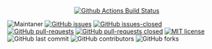 <p align="center">
  <a href="https://github.com/thanujtk/spring5.teach/actions?query=workflow=master_ci+branch=master">
    <img alt="Github Actions Build Status" src="https://img.shields.io/github/workflow/status/thanujtk/spring5.teach/master_ci?label=master&style=flat-square&logo=java"></a>
</p>


![Maintaner](https://img.shields.io/badge/maintainer-thanujkumar-blue)
[![GitHub issues](https://img.shields.io/github/issues/thanujtk/spring5.teach.svg)](https://GitHub.com/thanujtk/spring5.teach/issues/)
[![GitHub issues-closed](https://img.shields.io/github/issues-closed/thanujtk/spring5.teach.svg)](https://GitHub.com/thanujtk/Sspring5.teach/issues?q=is%3Aissue+is%3Aclosed)
[![GitHub pull-requests](https://img.shields.io/github/issues-pr/thanujtk/spring5.teach.svg)](https://GitHub.com/thanujtk/spring5.teach/pull/)
[![GitHub pull-requests closed](https://img.shields.io/github/issues-pr-closed/thanujtk/spring5.teach.svg)](https://GitHub.com/thanujtk/spring5.teach/pull/)
[![MIT license](https://img.shields.io/badge/License-MIT-blue.svg)](https://lbesson.mit-license.org/)
![GitHub last commit](https://img.shields.io/github/last-commit/thanujtk/spring5.teach)
![GitHub contributors](https://img.shields.io/github/contributors/thanujkumar/spring5.teach)
![GitHub forks](https://img.shields.io/github/forks/thanujkumar/spring5.teach)




